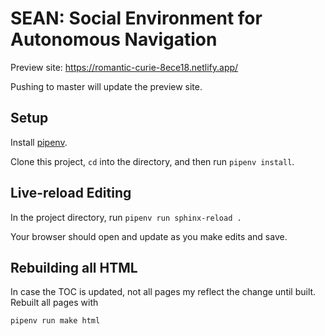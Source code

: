 # SEAN: Social Environment for Autonomous Navigation

Preview site: https://romantic-curie-8ece18.netlify.app/

Pushing to master will update the preview site.

## Setup

Install [pipenv](https://pypi.org/project/pipenv).

Clone this project, `cd` into the directory, and then run `pipenv install`.

## Live-reload Editing

In the project directory, run `pipenv run sphinx-reload .`

Your browser should open and update as you make edits and save.

## Rebuilding all HTML

In case the TOC is updated, not all pages my reflect the change until built. Rebuilt all pages with

    pipenv run make html
